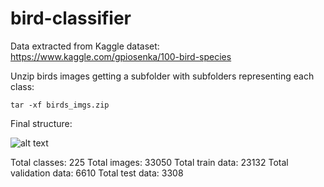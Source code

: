 # bird-classifier

Data extracted from Kaggle dataset: <https://www.kaggle.com/gpiosenka/100-bird-species>

Unzip birds images getting a subfolder with subfolders representing each class:

```tar -xf birds_imgs.zip```

Final structure:

![alt text](/images/subfolders_structure.PNG)

Total classes: 225
Total images: 33050
Total train data: 23132
Total validation data: 6610
Total test data: 3308
